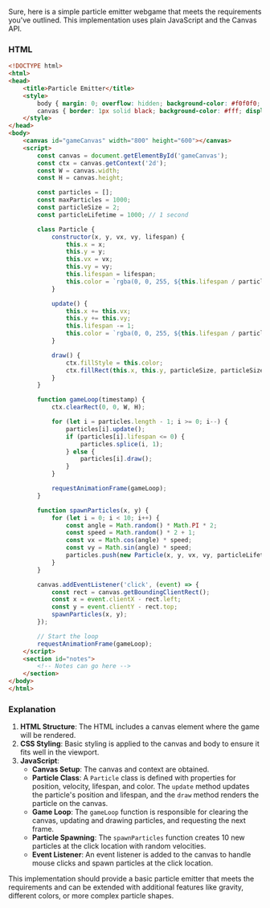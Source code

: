 Sure, here is a simple particle emitter webgame that meets the requirements you've outlined. This implementation uses plain JavaScript and the Canvas API.

### HTML
```html
<!DOCTYPE html>
<html>
<head>
    <title>Particle Emitter</title>
    <style>
        body { margin: 0; overflow: hidden; background-color: #f0f0f0; }
        canvas { border: 1px solid black; background-color: #fff; display: block; margin: 20px auto; }
    </style>
</head>
<body>
    <canvas id="gameCanvas" width="800" height="600"></canvas>
    <script>
        const canvas = document.getElementById('gameCanvas');
        const ctx = canvas.getContext('2d');
        const W = canvas.width;
        const H = canvas.height;

        const particles = [];
        const maxParticles = 1000;
        const particleSize = 2;
        const particleLifetime = 1000; // 1 second

        class Particle {
            constructor(x, y, vx, vy, lifespan) {
                this.x = x;
                this.y = y;
                this.vx = vx;
                this.vy = vy;
                this.lifespan = lifespan;
                this.color = `rgba(0, 0, 255, ${this.lifespan / particleLifetime})`;
            }

            update() {
                this.x += this.vx;
                this.y += this.vy;
                this.lifespan -= 1;
                this.color = `rgba(0, 0, 255, ${this.lifespan / particleLifetime})`;
            }

            draw() {
                ctx.fillStyle = this.color;
                ctx.fillRect(this.x, this.y, particleSize, particleSize);
            }
        }

        function gameLoop(timestamp) {
            ctx.clearRect(0, 0, W, H);

            for (let i = particles.length - 1; i >= 0; i--) {
                particles[i].update();
                if (particles[i].lifespan <= 0) {
                    particles.splice(i, 1);
                } else {
                    particles[i].draw();
                }
            }

            requestAnimationFrame(gameLoop);
        }

        function spawnParticles(x, y) {
            for (let i = 0; i < 10; i++) {
                const angle = Math.random() * Math.PI * 2;
                const speed = Math.random() * 2 + 1;
                const vx = Math.cos(angle) * speed;
                const vy = Math.sin(angle) * speed;
                particles.push(new Particle(x, y, vx, vy, particleLifetime));
            }
        }

        canvas.addEventListener('click', (event) => {
            const rect = canvas.getBoundingClientRect();
            const x = event.clientX - rect.left;
            const y = event.clientY - rect.top;
            spawnParticles(x, y);
        });

        // Start the loop
        requestAnimationFrame(gameLoop);
    </script>
    <section id="notes">
        <!-- Notes can go here -->
    </section>
</body>
</html>
```

### Explanation
1. **HTML Structure**: The HTML includes a canvas element where the game will be rendered.
2. **CSS Styling**: Basic styling is applied to the canvas and body to ensure it fits well in the viewport.
3. **JavaScript**:
   - **Canvas Setup**: The canvas and context are obtained.
   - **Particle Class**: A `Particle` class is defined with properties for position, velocity, lifespan, and color. The `update` method updates the particle's position and lifespan, and the `draw` method renders the particle on the canvas.
   - **Game Loop**: The `gameLoop` function is responsible for clearing the canvas, updating and drawing particles, and requesting the next frame.
   - **Particle Spawning**: The `spawnParticles` function creates 10 new particles at the click location with random velocities.
   - **Event Listener**: An event listener is added to the canvas to handle mouse clicks and spawn particles at the click location.

This implementation should provide a basic particle emitter that meets the requirements and can be extended with additional features like gravity, different colors, or more complex particle shapes.
 <!-- 23.07s -->